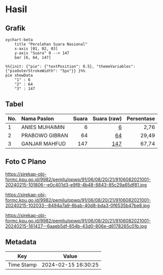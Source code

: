 # Hasil

## Grafik

```mermaid
xychart-beta
    title "Perolehan Suara Nasional"
    x-axis [01, 02, 03]
    y-axis "Suara" 0 --> 147
    bar [6, 64, 147]
```

```mermaid
%%{init: {"pie": {"textPosition": 0.5}, "themeVariables": {"pieOuterStrokeWidth": "5px"}} }%%
pie showData
    "1" : 6
    "2" : 64
    "3" : 147
```

## Tabel

| No. | Nama Paslon    | Suara | Suara (raw) | Persentase |
|:--- |:-------------- | -----:| -----------:| ----------:|
| 1   | ANIES MUHAIMIN | 6     | [6][p-1]    | 2,76       |
| 2   | PRABOWO GIBRAN | 64    | [64][p-2]   | 29,49      |
| 3   | GANJAR MAHFUD  | 147   | [147][p-3]  | 67,74      |


[p-1]: https://github.com/gigit-pemilu/pemilu-2024/blob/main/pilpres/hitung-suara/sub/91-papua/sub/06-biak-numfor/sub/08-biak-barat/sub/2021-insiri/sub/001-tps/sub/paslon-1.txt
[p-2]: https://github.com/gigit-pemilu/pemilu-2024/blob/main/pilpres/hitung-suara/sub/91-papua/sub/06-biak-numfor/sub/08-biak-barat/sub/2021-insiri/sub/001-tps/sub/paslon-2.txt
[p-3]: https://github.com/gigit-pemilu/pemilu-2024/blob/main/pilpres/hitung-suara/sub/91-papua/sub/06-biak-numfor/sub/08-biak-barat/sub/2021-insiri/sub/001-tps/sub/paslon-3.txt

## Foto C Plano

https://sirekap-obj-formc.kpu.go.id/9982/pemilu/ppwp/91/06/08/20/21/9106082021001-20240215-101806--e0c401d3-e9f8-4b48-8843-85c29a65df81.jpg

https://sirekap-obj-formc.kpu.go.id/9982/pemilu/ppwp/91/06/08/20/21/9106082021001-20240215-102033--8494a7a9-6bab-40d8-bda3-0f6535b47be8.jpg

https://sirekap-obj-formc.kpu.go.id/9982/pemilu/ppwp/91/06/08/20/21/9106082021001-20240215-161427--6aaeb5df-654b-43d0-806e-d6178265c01b.jpg


## Metadata

| Key        | Value               |
| ---------- | ------------------- |
| Time Stamp | 2024-02-15 16:30:25 |



